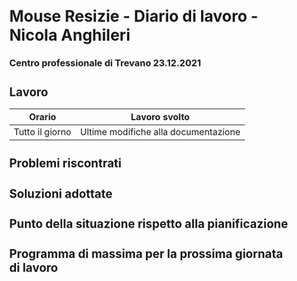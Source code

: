 # Mouse Resizie - Diario di lavoro - Nicola Anghileri
### Centro professionale di Trevano 23.12.2021

## Lavoro

|Orario        |Lavoro svolto                                     
|--------------|------------------------------------------------- |
|Tutto il giorno|Ultime modifiche alla documentazione|

## Problemi riscontrati

## Soluzioni adottate

## Punto della situazione rispetto alla pianificazione

## Programma di massima per la prossima giornata di lavoro
